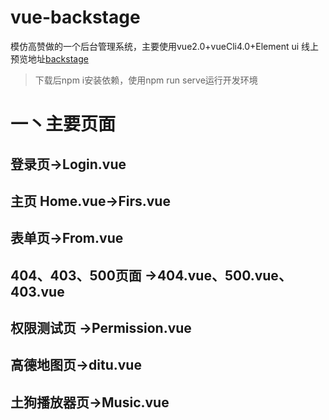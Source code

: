 # vue-backstage
模仿高赞做的一个后台管理系统，主要使用vue2.0+vueCli4.0+Element ui
线上预览地址[backstage](线上查看地址)
> 下载后npm i安装依赖，使用npm run serve运行开发环境
# 一丶主要页面
## 登录页->Login.vue
## 主页 Home.vue->Firs.vue
## 表单页->From.vue
## 404、403、500页面  ->404.vue、500.vue、403.vue
## 权限测试页 ->Permission.vue
## 高德地图页->ditu.vue
## 土狗播放器页->Music.vue
